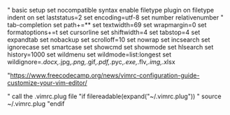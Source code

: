" basic setup
set nocompatible
syntax enable
filetype plugin on
filetype indent on
set laststatus=2
set encoding=utf-8
set number relativenumber
" tab-completion
set path+=**
set textwidth=69
set wrapmargin=0
set formatoptions+=t
set cursorline
set shiftwidth=4
set tabstop=4
set expandtab
set nobackup
set scrolloff=10
set nowrap
set incsearch
set ignorecase
set smartcase
set showcmd
set showmode
set hlsearch
set history=1000
set wildmenu
set wildmode=list:longest
set wildignore=*.docx,*.jpg,*.png,*.gif,*.pdf,*.pyc,*.exe,*.flv,*.img,*.xlsx


"https://www.freecodecamp.org/news/vimrc-configuration-guide-customize-your-vim-editor/


" call the .vimrc.plug file
"if filereadable(expand("~/.vimrc.plug"))
 "   source ~/.vimrc.plug
"endif

